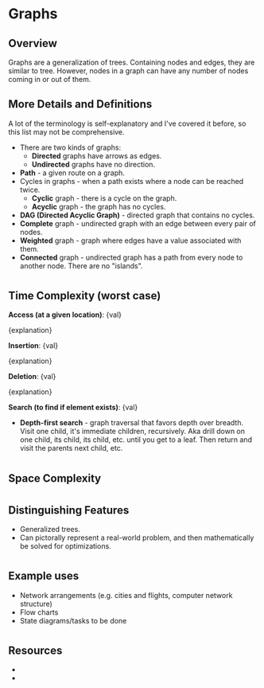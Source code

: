 # Graphs
## Overview

Graphs are a generalization of trees. Containing nodes and edges, they are similar to tree. However, nodes in a graph can have any number of nodes coming in or out of them. 

## More Details and Definitions
A lot of the terminology is self-explanatory and I've covered it before, so this list may not be comprehensive.
- There are two kinds of graphs:
    - **Directed** graphs have arrows as edges.
    - **Undirected** graphs have no direction.
- **Path** - a given route on a graph.
- Cycles in graphs - when a path exists where a node can be reached twice. 
    - **Cyclic** graph - there is a cycle on the graph.
    - **Acyclic** graph - the graph has no cycles. 
- **DAG (Directed Acyclic Graph)** - directed graph that contains no cycles.
- **Complete** graph - undirected graph with an edge between every pair of nodes.
- **Weighted** graph - graph where edges have a value associated with them.
- **Connected** graph - undirected graph has a path from every node to another node. There are no "islands".

#
## Time Complexity (worst case)
**Access (at a given location)**: {val}

{explanation}

**Insertion**: {val}

{explanation}

**Deletion**: {val}

{explanation}

**Search (to find if element exists)**: {val}

- **Depth-first search** - graph traversal that favors depth over breadth. Visit one child, it's immediate children, recursively. Aka drill down on one child, its child, its child, etc. until you get to a leaf. Then return and visit the parents next child, etc.

#
## Space Complexity

#
## Distinguishing Features
- Generalized trees.
- Can pictorally represent a real-world problem, and then mathematically be solved for optimizations.

#
## Example uses
- Network arrangements (e.g. cities and flights, computer network structure)
- Flow charts
- State diagrams/tasks to be done

#
## Resources
- 
- 

#